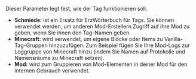 Dieser Parameter legt fest, wie der Tag funktionieren soll.

* **Schmiede:** ist ein Ersatz für ErzWörterbuch für Tags. Sie können verwendet werden, um anderen Mod-Erstellern Zugriff auf ihre Mod zu geben, wenn Sie ihnen den Tag-Namen geben.
* **Minecraft:** wird verwendet, um eigene Blöcke oder Items zu Vanilla-Tag-Gruppen hinzuzufügen. Zum Beispiel fügen Sie Ihre Mod-Logs zur Loggruppe von Minecraft hinzu (indem Sie Namen auf Protokolle und Namensräume zu Minecraft setzen).
* **Mod:** wird zum Gruppieren von Mod-Elementen in deiner Mod für den internen Gebrauch verwendet.
